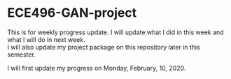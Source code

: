 # ECE496-GAN-project
This is for weekly progress update. I will update what I did in this week and what I will do in next week.  
I will also update my project package on this repository later in this semester.

I will first update my progress on Monday, February, 10, 2020. 
